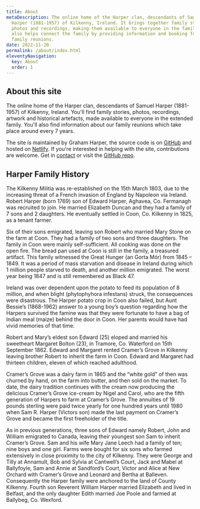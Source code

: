```yaml
---
title: About
metaDescription: The online home of the Harper clan, descendants of Samuel
  Harper (1881-1957) of Kilkenny, Ireland. It brings together family stories,
  photos and recordings, making them available to everyone in the family. It
  also helps connect the family by providing information and booking for our
  family reunions.
date: 2022-11-20
permalink: /about/index.html
eleventyNavigation:
  key: About
  order: 1
---
```


## About this site

The online home of the Harper clan, descendants of Samuel Harper (1881-1957) of Kilkenny, Ireland. You'll find family stories, photos, recordings, artwork and historical artefacts, made available to everyone in the extended family. You'll also find information about our family reunions which take place around every 7 years.

The site is maintained by Graham Harper, the source code is on [GitHub](https://github.com/HarperFamily/harperfamily-site) and hosted on [Netlify](https://netlify.com). If you're interested in helping with the site, contributions are welcome. Get in [contact](/contact) or visit the [GitHub repo](https://github.com/HarperFamily/harperfamily-site).

## Harper Family History

The Kilkenny Militia was re-established on the 15th March 1803, due to the increasing threat of a French invasion of England by Napoleon via Ireland. Robert Harper (born 1769) son of Edward Harper, Aghavea, Co. Fermanagh was recruited to join. He married Elizabeth Duncan and they had a family of 7 sons and 2 daughters. He eventually settled in Coon, Co. Kilkenny in 1825, as a tenant farmer.

Six of their sons emigrated, leaving son Robert who married Mary Stone on the farm at Coon. They had a family of two sons and three daughters. The family in Coon were mainly self-sufficient. All cooking was done on the open fire. The bread pan used at Coon is still in the family, a treasured artifact. This family witnessed the Great Hunger (an Gorta Mór) from 1845 – 1849. It was a period of mass starvation and disease in Ireland during which 1 million people starved to death, and another million emigrated. The worst year being 1847 and is still remembered as Black 47.

Ireland was over dependent upon the potato to feed its population of 8 million, and when blight (phytophyhora infestans) struck, the consequences were disastrous. The Harper potato crop in Coon also failed, but Aunt Bessie’s (1868-1962) answer to a young boy’s question regarding how the Harpers survived the famine was that they were fortunate to have a bag of Indian meal (maize) behind the door in Coon. Her parents would have had vivid memories of that time.

Robert and Mary’s eldest son Edward (25) eloped and married his sweetheart Margaret Bolton (23), in Tramore, Co. Waterford on 15th September 1862. Edward and Margaret rented Cramer’s Grove in Kilkenny leaving brother Robert to inherit the farm in Coon. Edward and Margaret had thirteen children, eleven of which reached adulthood.

Cramer’s Grove was a dairy farm in 1865 and the “white gold” of then was churned by hand, on the farm into butter, and then sold on the market. To date, the dairy tradition continues with the cream now producing the delicious Cramer’s Grove ice-cream by Nigel and Carol, who are the fifth generation of Harpers to farm at Cramer’s Grove. The annuities of 19 pounds sterling were paid twice yearly for one hundred years until 1980 when Sam R. Harper (Victors son) made the last payment on Cramer’s Grove and became the first freeholder of the title.

As in previous generations, three sons of Edward namely Robert, John and William emigrated to Canada, leaving their youngest son Sam to inherit Cramer’s Grove. Sam and his wife Mary Jane Leech had a family of ten; nine boys and one girl. Farms were bought for six sons who farmed extensively in close proximity to the city of Kilkenny. They were George and Tilly at Annamult, Bob and Sylvia at Cantwell’s Court, Jack and Mabel at Ballyfoyle, Sam and Annie at Sandford’s Court, Victor and Alice at New Orchard with Cramer’s Grove and Leonard and Bertha at Balleven. Consequently the Harper family were anchored to the land of County Kilkenny. Fourth son Reverent William Harper married Elizabeth and lived in Belfast, and the only daughter Edith married Joe Poole and farmed at Ballybeg, Co. Wexford.
